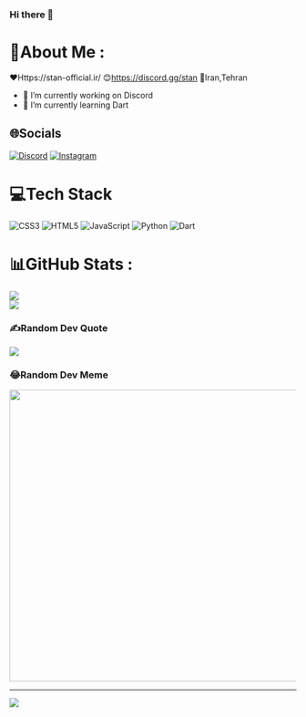### Hi there 👋

<!--
**Aryajk-Discord/Aryajk-Discord** is a ✨ _special_ ✨ repository because its `README.md` (this file) appears on your GitHub profile.

Here are some ideas to get you started:

- 🔭 I’m currently working on ...
- 🌱 I’m currently learning ...
- 👯 I’m looking to collaborate on ...
- 🤔 I’m looking for help with ...
- 💬 Ask me about ...
- 📫 How to reach me: ...
- 😄 Pronouns: ...
- ⚡ Fun fact: ...
-->
# 💫About Me :
❤️Https://stan-official.ir/
😊https://discord.gg/stan
👻Iran,Tehran

- 🔭 I’m currently working on Discord
- 🌱 I’m currently learning Dart

## 🌐Socials
[![Discord](https://img.shields.io/badge/Discord-%237289DA.svg?logo=discord&logoColor=white)](https://discord.gg/stan) [![Instagram](https://img.shields.io/badge/Instagram-%23E4405F.svg?logo=Instagram&logoColor=white)](https://www.instagram.com/h.aryajk/) 

# 💻Tech Stack
![CSS3](https://img.shields.io/badge/css3-%231572B6.svg?style=for-the-badge&logo=css3&logoColor=white) ![HTML5](https://img.shields.io/badge/html5-%23E34F26.svg?style=for-the-badge&logo=html5&logoColor=white) ![JavaScript](https://img.shields.io/badge/javascript-%23323330.svg?style=for-the-badge&logo=javascript&logoColor=%23F7DF1E) ![Python](https://img.shields.io/badge/python-3670A0?style=for-the-badge&logo=python&logoColor=ffdd54) ![Dart](https://img.shields.io/badge/dart-3670A0?style=for-the-badge&logo=dart&logoColor=4e96a3)
# 📊GitHub Stats :
![](https://github-readme-stats.vercel.app/api?username=Aryajk-Discord&theme=nord&hide_border=false&include_all_commits=true&count_private=true)<br/>
![](https://github-readme-streak-stats.herokuapp.com/?user=Aryajk-Discord&theme=nord&hide_border=false)<br/>

### ✍️Random Dev Quote
![](https://quotes-github-readme.vercel.app/api?type=horizontal&theme=dark)

### 😂Random Dev Meme
<img src="https://random-memer.herokuapp.com/" width="512px"/>

---
[![](https://visitcount.itsvg.in/api?id=Aryajk-Discord&icon=2&color=5)](https://visitcount.itsvg.in)

